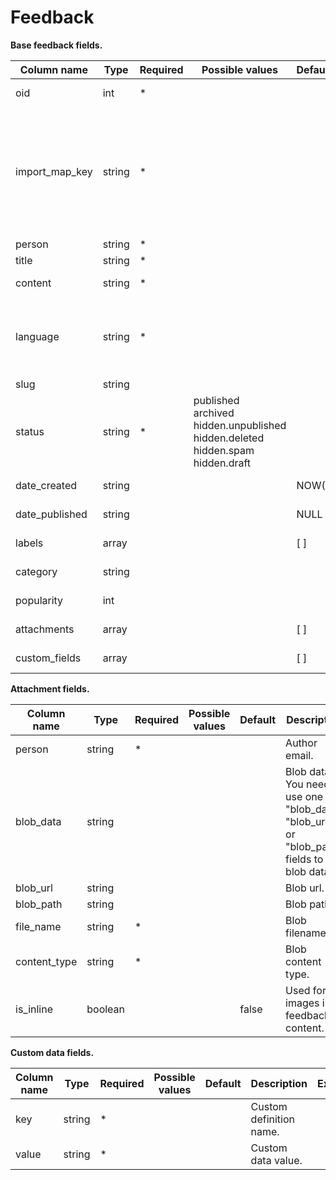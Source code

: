 Feedback
========

**Base feedback fields.**

| Column name               | Type    | Required | Possible values                                                                                             | Default | Description                                                                                                                             | Examples                           |
| --------------------------|---------|----------|-------------------------------------------------------------------------------------------------------------|---------|-----------------------------------------------------------------------------------------------------------------------------------------|------------------------------------|
| oid                       | int     |  *       |                                                                                                             |         | External source id.                                                                                                                     |                                    |
| import_map_key            | string  |  *       |                                                                                                             |         | External source type. <br/><br/>  "oid" + "import_map_key" is the unique key for proper item updates when you try to re-import the item.| dp_feedback, zd_feedback           |
| person                    | string  |  *       |                                                                                                             |         | Author email.                                                                                                                           | user@example.com                   |
| title                     | string  |  *       |                                                                                                             |         | Feedback title.                                                                                                                         |                                    |
| content                   | string  |  *       |                                                                                                             |         | Feedback content.                                                                                                                       |                                    |
| language                  | string  |  *       |                                                                                                             |         | Feedback language. You can use language name, locale or DeskPRO lang code.                                                              | eng, English, en_US                |
| slug                      | string  |          |                                                                                                             |         | Feedback slug.                                                                                                                          |                                    |
| status                    | string  |  *       | published <br/> archived <br/> hidden.unpublished <br/> hidden.deleted <br/> hidden.spam <br/> hidden.draft |         | Feedback status.                                                                                                                        |                                    |
| date_created              | string  |          |                                                                                                             | NOW()   | Feedback date created.                                                                                                                  | 2016-07-12 00:00:00                |
| date_published            | string  |          |                                                                                                             | NULL    | Feedback date published.                                                                                                                | 2016-07-12 00:00:00                |
| labels                    | array   |          |                                                                                                             | [ ]     | Feedback labels.                                                                                                                        | ["label 1", "label 2"]             |
| category                  | string  |          |                                                                                                             |         | Feedback category.                                                                                                                      | Category 1                         |
| popularity                | int     |          |                                                                                                             |         | Feedback popularity.                                                                                                                    |                                    |
| attachments               | array   |          |                                                                                                             | [ ]     | Feedback attachments.                                                                                                                   |                                    |
| custom_fields             | array   |          |                                                                                                             | [ ]     | Feedback custom fields.                                                                                                                 |                                    |

**Attachment fields.**

| Column name               | Type    | Required | Possible values                                                                                             | Default | Description                                                                                                                             | Examples                                                          |
| --------------------------|---------|----------|-------------------------------------------------------------------------------------------------------------|---------|-----------------------------------------------------------------------------------------------------------------------------------------|-------------------------------------------------------------------|
| person                    | string  |  *       |                                                                                                             |         | Author email.                                                                                                                           | user@example.com                                                  |
| blob_data                 | string  |          |                                                                                                             |         | Blob data. You need to use one of "blob_data",  "blob_url" or "blob_path" fields to get blob data.                                      |                                                                   |
| blob_url                  | string  |          |                                                                                                             |         | Blob url.                                                                                                                               |                                                                   |
| blob_path                 | string  |          |                                                                                                             |         | Blob path.                                                                                                                              |                                                                   |
| file_name                 | string  |  *       |                                                                                                             |         | Blob filename.                                                                                                                          |                                                                   |
| content_type              | string  |  *       |                                                                                                             |         | Blob content type.                                                                                                                      |                                                                   |
| is_inline                 | boolean |          |                                                                                                             | false   | Used for images in feedback content.                                                                                                    |                                                                   |

**Custom data fields.**

| Column name               | Type    | Required | Possible values                                                                                             | Default | Description                                                                                                                             | Examples                                                          |
| --------------------------|---------|----------|-------------------------------------------------------------------------------------------------------------|---------|-----------------------------------------------------------------------------------------------------------------------------------------|-------------------------------------------------------------------|
| key                       | string  |  *       |                                                                                                             |         | Custom definition name.                                                                                                                 |                                                                   |
| value                     | string  |  *       |                                                                                                             |         | Custom data value.                                                                                                                      |                                                                   |
